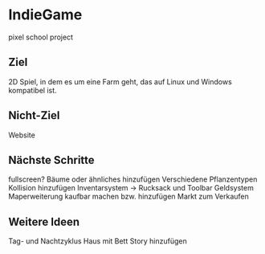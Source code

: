 # IndieGame
pixel
school project


## Ziel
2D Spiel, in dem es um eine Farm geht, das auf  Linux und Windows kompatibel ist.


## Nicht-Ziel
Website

## Nächste Schritte
fullscreen?
Bäume oder ähnliches hinzufügen
Verschiedene Pflanzentypen
Kollision hinzufügen
Inventarsystem -> Rucksack und Toolbar
Geldsystem
Maperweiterung kaufbar machen bzw. hinzufügen
Markt zum Verkaufen

## Weitere Ideen
Tag- und Nachtzyklus
Haus mit Bett
Story hinzufügen
